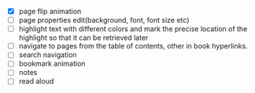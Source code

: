 - [X] page flip animation
- [ ] page properties edit(background, font, font size etc)
- [ ] highlight text with different colors and mark the precise location of the highlight so that it can be retrieved later
- [ ] navigate to pages from the table of contents, other in book hyperlinks.
- [ ] search navigation
- [ ] bookmark animation
- [ ] notes
- [ ] read aloud
